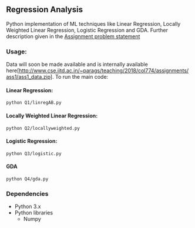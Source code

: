 ## Regression Analysis

Python implementation of ML techniques like Linear Regression, Locally Weighted Linear Regression, Logistic Regression and GDA. Further description given in the [Assignment problem statement](https://github.com/udayinbiswas/ML_Regression/blob/master/Assignment_1.pdf)

### Usage:
Data will soon be made available and is internally available here[http://www.cse.iitd.ac.in/~parags/teaching/2018/col774/assignments/ass1/ass1_data.zip]. To run the main code:
#### Linear Regression:
`python Q1/linregAB.py`
#### Locally Weighted Linear Regression:
`python Q2/locallyweighted.py`
#### Logistic Regression:
`python Q3/logistic.py`
#### GDA
`python Q4/gda.py`

### Dependencies

* Python 3.x
* Python libraries
  * Numpy
  

  


